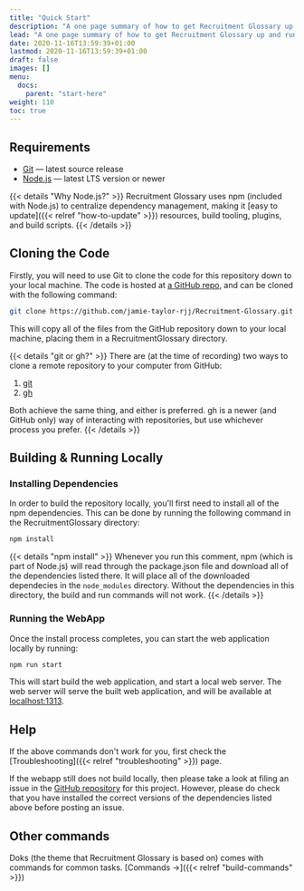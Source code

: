 ```yaml
---
title: "Quick Start"
description: "A one page summary of how to get Recruitment Glossary up and running locally. This is required in order to add content to it."
lead: "A one page summary of how to get Recruitment Glossary up and running locally. This is required in order to add content to it."
date: 2020-11-16T13:59:39+01:00
lastmod: 2020-11-16T13:59:39+01:00
draft: false
images: []
menu:
  docs:
    parent: "start-here"
weight: 110
toc: true
---
```


## Requirements

- [Git](https://git-scm.com/) — latest source release
- [Node.js](https://nodejs.org/) — latest LTS version or newer

{{< details "Why Node.js?" >}}
Recruitment Glossary uses npm (included with Node.js) to centralize dependency management, making it [easy to update]({{< relref "how-to-update" >}}) resources, build tooling, plugins, and build scripts.
{{< /details >}}

## Cloning the Code

Firstly, you will need to use Git to clone the code for this repository down to your local machine. The code is hosted at [a GitHub repo](https://github.com/jamie-taylor-rjj/Recruitment-Glossary), and can be cloned with the following command:

```bash
git clone https://github.com/jamie-taylor-rjj/Recruitment-Glossary.git
```

This will copy all of the files from the GitHub repository down to your local machine, placing them in a RecruitmentGlossary directory.

{{< details "git or gh?" >}}
There are (at the time of recording) two ways to clone a remote repository to your computer from GitHub:

1. [git](https://git-scm.com/)
1. [gh](https://github.com/cli/cli)

Both achieve the same thing, and either is preferred. gh is a newer (and GitHub only) way of interacting with repositories, but use whichever process you prefer.
{{< /details >}}

## Building & Running Locally

### Installing Dependencies

In order to build the repository locally, you'll first need to install all of the npm dependencies. This can be done by running the following command in the RecruitmentGlossary directory:

```bash
npm install
```

{{< details "npm install" >}}
Whenever you run this comment, npm (which is part of Node.js) will read through the package.json file and download all of the dependencies listed there. It will place all of the downloaded dependecies in the `node_modules` directory. Without the dependencies in this directory, the build and run commands will not work.
{{< /details >}}

### Running the WebApp

Once the install process completes, you can start the web application locally by running:

```bash
npm run start
```

This will start build the web application, and start a local web server. The web server will serve the built web application, and will be available at [localhost:1313](http://localhost:1313/).

## Help

If the above commands don't work for you, first check the [Troubleshooting]({{< relref "troubleshooting" >}}) page.

If the webapp still does not build locally, then please take a look at filing an issue in the [GitHub repository](https://github.com/jamie-taylor-rjj/Recruitment-Glossary/issues) for this project. However, please do check that you have installed the correct versions of the dependencies listed above before posting an issue.

## Other commands

Doks (the theme that Recruitment Glossary is based on) comes with commands for common tasks. [Commands →]({{< relref "build-commands" >}})
